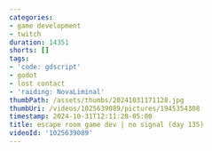 ```yaml
---
categories:
- game development
- twitch
duration: 14351
shorts: []
tags:
- 'code: gdscript'
- godot
- lost contact
- 'raiding: NovaLiminal'
thumbPath: /assets/thumbs/20241031171128.jpg
thumbUri: /videos/1025639089/pictures/1945354308
timestamp: 2024-10-31T12:11:28-05:00
title: escape room game dev | no signal (day 135)
videoId: '1025639089'
---
```

